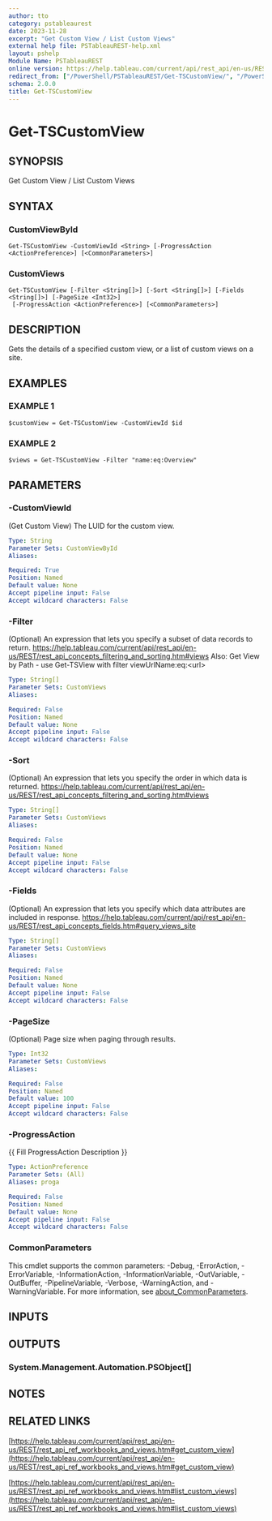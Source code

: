```yaml
---
author: tto
category: pstableaurest
date: 2023-11-28
excerpt: "Get Custom View / List Custom Views"
external help file: PSTableauREST-help.xml
layout: pshelp
Module Name: PSTableauREST
online version: https://help.tableau.com/current/api/rest_api/en-us/REST/rest_api_ref_workbooks_and_views.htm#get_custom_view
redirect_from: ["/PowerShell/PSTableauREST/Get-TSCustomView/", "/PowerShell/PSTableauREST/get-tscustomview/", "/PowerShell/get-tscustomview/"]
schema: 2.0.0
title: Get-TSCustomView
---
```


# Get-TSCustomView

## SYNOPSIS
Get Custom View / List Custom Views

## SYNTAX

### CustomViewById
```
Get-TSCustomView -CustomViewId <String> [-ProgressAction <ActionPreference>] [<CommonParameters>]
```

### CustomViews
```
Get-TSCustomView [-Filter <String[]>] [-Sort <String[]>] [-Fields <String[]>] [-PageSize <Int32>]
 [-ProgressAction <ActionPreference>] [<CommonParameters>]
```

## DESCRIPTION
Gets the details of a specified custom view, or a list of custom views on a site.

## EXAMPLES

### EXAMPLE 1
```
$customView = Get-TSCustomView -CustomViewId $id
```

### EXAMPLE 2
```
$views = Get-TSCustomView -Filter "name:eq:Overview"
```

## PARAMETERS

### -CustomViewId
(Get Custom View) The LUID for the custom view.

```yaml
Type: String
Parameter Sets: CustomViewById
Aliases:

Required: True
Position: Named
Default value: None
Accept pipeline input: False
Accept wildcard characters: False
```

### -Filter
(Optional)
An expression that lets you specify a subset of data records to return.
https://help.tableau.com/current/api/rest_api/en-us/REST/rest_api_concepts_filtering_and_sorting.htm#views
Also: Get View by Path - use Get-TSView with filter viewUrlName:eq:\<url\>

```yaml
Type: String[]
Parameter Sets: CustomViews
Aliases:

Required: False
Position: Named
Default value: None
Accept pipeline input: False
Accept wildcard characters: False
```

### -Sort
(Optional)
An expression that lets you specify the order in which data is returned.
https://help.tableau.com/current/api/rest_api/en-us/REST/rest_api_concepts_filtering_and_sorting.htm#views

```yaml
Type: String[]
Parameter Sets: CustomViews
Aliases:

Required: False
Position: Named
Default value: None
Accept pipeline input: False
Accept wildcard characters: False
```

### -Fields
(Optional)
An expression that lets you specify which data attributes are included in response.
https://help.tableau.com/current/api/rest_api/en-us/REST/rest_api_concepts_fields.htm#query_views_site

```yaml
Type: String[]
Parameter Sets: CustomViews
Aliases:

Required: False
Position: Named
Default value: None
Accept pipeline input: False
Accept wildcard characters: False
```

### -PageSize
(Optional) Page size when paging through results.

```yaml
Type: Int32
Parameter Sets: CustomViews
Aliases:

Required: False
Position: Named
Default value: 100
Accept pipeline input: False
Accept wildcard characters: False
```

### -ProgressAction
{{ Fill ProgressAction Description }}

```yaml
Type: ActionPreference
Parameter Sets: (All)
Aliases: proga

Required: False
Position: Named
Default value: None
Accept pipeline input: False
Accept wildcard characters: False
```

### CommonParameters
This cmdlet supports the common parameters: -Debug, -ErrorAction, -ErrorVariable, -InformationAction, -InformationVariable, -OutVariable, -OutBuffer, -PipelineVariable, -Verbose, -WarningAction, and -WarningVariable. For more information, see [about_CommonParameters](http://go.microsoft.com/fwlink/?LinkID=113216).

## INPUTS

## OUTPUTS

### System.Management.Automation.PSObject[]
## NOTES

## RELATED LINKS

[https://help.tableau.com/current/api/rest_api/en-us/REST/rest_api_ref_workbooks_and_views.htm#get_custom_view](https://help.tableau.com/current/api/rest_api/en-us/REST/rest_api_ref_workbooks_and_views.htm#get_custom_view)

[https://help.tableau.com/current/api/rest_api/en-us/REST/rest_api_ref_workbooks_and_views.htm#list_custom_views](https://help.tableau.com/current/api/rest_api/en-us/REST/rest_api_ref_workbooks_and_views.htm#list_custom_views)


